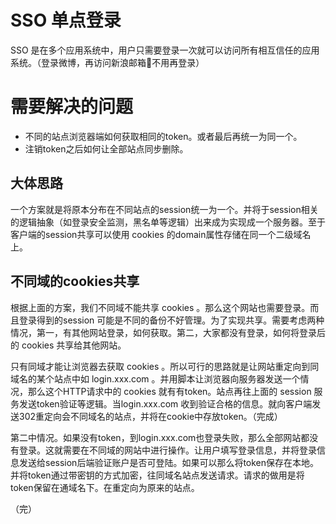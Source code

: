 # SSO 单点登录

SSO 是在多个应用系统中，用户只需要登录一次就可以访问所有相互信任的应用系统。（登录微博，再访问新浪邮箱📮不用再登录）

# 需要解决的问题

* 不同的站点浏览器端如何获取相同的token。或者最后再统一为同一个。
* 注销token之后如何让全部站点同步删除。

## 大体思路

一个方案就是将原本分布在不同站点的session统一为一个。并将于session相关的逻辑抽象（如登录安全监测，黑名单等逻辑）出来成为实现成一个服务器。至于客户端的session共享可以使用 cookies 的domain属性存储在同一个二级域名上。

## 不同域的cookies共享

根据上面的方案，我们不同域不能共享 cookies 。那么这个网站也需要登录。而且登录得到的session 可能是不同的备份不好管理。为了实现共享。需要考虑两种情况，第一，有其他网站登录，如何获取。第二，大家都没有登录，如何将登录后的 cookies 共享给其他网站。

只有同域才能让浏览器去获取 cookies 。所以可行的思路就是让网站重定向到同域名的某个站点中如 login.xxx.com 。并用脚本让浏览器向服务器发送一个情况，那么这个HTTP请求中的 cookies 就有有token。站点再往上面的 session 服务发送token验证等逻辑。当login.xxx.com 收到验证合格的信息。就向客户端发送302重定向会不同域名的站点，并将在cookie中存放token。（完成）

第二中情况。如果没有token，到login.xxx.com也登录失败，那么全部网站都没有登录。这就需要在不同域的网站中进行操作。让用户填写登录信息，并将登录信息发送给session后端验证账户是否可登陆。如果可以那么将token保存在本地。并将token通过带密钥的方式加密，往同域名站点发送请求。请求的做用是将token保留在通域名下。在重定向为原来的站点。

（完）
